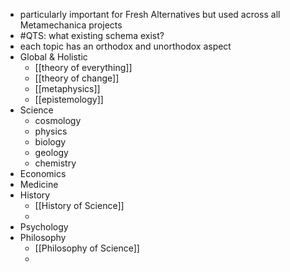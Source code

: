 - particularly important for Fresh Alternatives but used across all Metamechanica projects
- #QTS: what existing schema exist?
- each topic has an orthodox and unorthodox aspect
- Global & Holistic
	- [[theory of everything]]
	- [[theory of change]]
	- [[metaphysics]]
	- [[epistemology]]
- Science
	- cosmology
	- physics
	- biology
	- geology
	- chemistry
- Economics
- Medicine
- History
	- [[History of Science]]
	-
- Psychology
- Philosophy
	- [[Philosophy of Science]]
	-